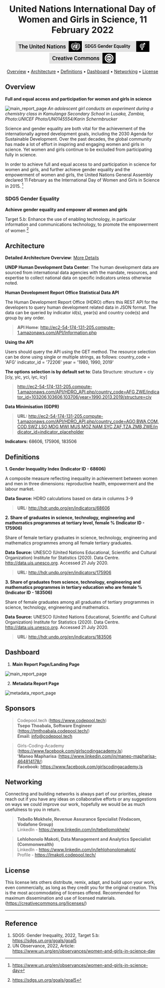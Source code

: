 <h1 align="center">United Nations  International Day of Women and Girls in Science, 11 February 2022</a></h1>

<p align='center'>
<img src="03_Resources/badge_un_title.png" style="height:35px" alt="un_badge" border="0">
<img src="03_Resources/badge_sdg5_title.png" style="height:35px" alt="cc_badge" border="0">
<img src="03_Resources/badge_cc_title.png" style="height:35px" alt="cc_badge" border="0">
</p>
<p align="center">
  <a href="#overview">Overview</a> •
  <a href="#architecture">Architecture</a> •
  <a href="#definitions">Definitions</a> •
  <a href="#dashboard">Dashboard</a> •
  <a href="#networking">Networking</a> •
  <a href="#license">License</a>
</p>


## Overview

**Full and equal access and participation for women and girls in science**

<p>
<img src="https://www.un.org/sites/un2.un.org/files/styles/banner-image-style-27-10/public/women_and_girls_home.jpg?itok=bZ-id0tz" alt="main_report_page" border="0">
<em>An adolescent girl conducts an experiment during a chemistry class in Kamulanga Secondary School in Lusaka, Zambia,  Photo:UNICEF Photo/UN0145554/Karin Schermbrucker </em>
</p>

Science and gender equality are both vital for the achievement of the internationally agreed development goals, including the 2030 Agenda for Sustainable Development. Over the past decades, the global community  has made a lot of effort in inspiring and engaging women and girls in  science. Yet women and girls continue to be excluded from participating  fully in science.

In order to achieve full and equal access to and participation in  science for women and girls, and further achieve gender equality and the empowerment of women and girls, the United Nations General Assembly  declared 11 February as the International Day of Women and Girls in  Science in 2015. [^UN Observance]

### SDG5 Gender Equality

**Achieve gender equality and empower all women and girls**

Target 5.b: Enhance the use of enabling technology, in particular information and communications technology, to promote the empowerment of women [^Target 5.b]



## Architecture

**Detailed Architecture Overview**: <a href="02_ETL Architecture/README.md" target="_blank">More Details</a>

**UNDP Human Development Data Center**: The human development data are sourced from international data agencies with the mandate, resources, and expertise to collect national data on specific indicators unless otherwise noted.

**Human Development Report Office Statistical Data API**

The Human Development Report Office (HDRO) offers this REST API for the developers to query human development related data in JSON format. The data can be queried by indicator id(s), year(s) and country code(s) and group by any order. 

> **API Home**: http://ec2-54-174-131-205.compute-1.amazonaws.com/API/Information.php

**Using the API**

Users should query the API using the GET method. The resource selection can be done using single or multiple strings, as follows: country_code = 'AFG' indicator_id = '72206' year = '1980, 1990, 2019'

**The options selection is by default set to**: Data Structure: structure = ciy [ciy, yic, yci, iyc, icy]

> http://ec2-54-174-131-205.compute-1.amazonaws.com/API/HDRO_API.php/country_code=AFG,ZWE/indicator_id=103206,103606,103706/year=1990,2013,2019/structure=ciy

**Data Minimisation (GDPR)**

> **URL:** http://ec2-54-174-131-205.compute-1.amazonaws.com/API/HDRO_API.php/country_code=AGO,BWA,COM,COD,SWZ,LSO,MDG,MWI,MUS,MOZ,NAM,SYC,ZAF,TZA,ZMB,ZWE/indicator_id=indicator_placeholder

**Indicators:** 68606, 175906, 183506



## Definitions

**1. Gender Inequality Index (Indicator ID - 68606)**

A composite measure reflecting inequality in achievement between women  and men in three dimensions: reproductive health, empowerment and the  labour market.

**Data Source:** HDRO calculations based on data in columns 3-9

> **URL:** http://hdr.undp.org/en/indicators/68606

**2. Share of graduates in science, technology, engineering and mathematics programmes at tertiary level, female % (Indicator ID - 175906)**

Share of female tertiary graduates in science, technology, engineering  and mathematics programmes among all female tertiary graduates.

**Data Source:** UNESCO (United Nations Educational, Scientific and  Cultural Organization) Institute for Statistics (2020). Data Centre.  http://data.uis.unesco.org. Accessed 21 July 2020.

> **URL:** http://hdr.undp.org/en/indicators/175906

**3. Share of graduates from science, technology, engineering and mathematics programmes in tertiary education who are female % (Indicator ID - 183506)**

Share of female graduates among all graduates of tertiary programmes in science, technology, engineering and mathematics.

**Data Source:** UNESCO (United Nations Educational, Scientific and  Cultural Organization) Institute for Statistics (2020). Data Centre.  http://data.uis.unesco.org. Accessed 21 July 2020.

> **URL:** http://hdr.undp.org/en/indicators/183506



## Dashboard

1. **Main Report Page/Landing Page**

<img src="" alt="main_report_page" border="0">


2. **Metadata Report Page**

<img src="" alt="metadata_report_page" border="0">



## Sponsors

> Codepool.tech (https://www.codepool.tech) <br/>
**Tsepo Thoabala, Software Engineer** (https://tmthoabala.codepool.tech/) <br/>
**Email:** info@codepool.tech

> Girls-Coding-Academy (https://www.facebook.com/girlscodingacademy.ls) <br/>
**'Maneo Mapharisa** (https://www.linkedin.com/in/maneo-mapharisa-464814178/)<br/>
**Facebook:** https://www.facebook.com/girlscodingacademy.ls



## Networking

Connecting and building networks is always part of our priorities, please reach out if you have any ideas on collaborative efforts or any suggestions on ways we could improve our work, hopefully we would be as much usefulness to you in return. 

> **Tebello Mokhele, Revenue Assurance Specialist (Vodacom, Vodafone Group)** <br/>
LinkedIn - https://www.linkedin.com/in/tebellomokhele/

> **Lehlohonolo Makoti, Data Management and Analytics Specialist (Commonwealth)** <br/>
LinkedIn - https://www.linkedin.com/in/lehlohonolomakoti/ <br/>
Profile - https://lmakoti.codepool.tech/



## License

This license lets others distribute, remix, adapt, and build upon your  work, even commercially, as long as they credit you for the original  creation. This is the most accommodating of licenses offered.  Recommended for maximum dissemination and use of licensed materials. (https://creativecommons.org/licenses/)



____

## **Reference**

1. SDG5: Gender Inequality, 2022, Target 5.b: https://sdgs.un.org/goals/goal5
2. UN Observance, 2022, Article: https://www.un.org/en/observances/women-and-girls-in-science-day

<!--Footnotes-->

[^Target 5.b]: https://sdgs.un.org/goals/goal5

[^UN Observance]: https://www.un.org/en/observances/women-and-girls-in-science-day

<!-- Profile Links -->

[linkedin]: https://www.linkedin.com/in/lehlohonolomakoti/
[github]: https://www.github.com/lmakoti/
[facebook]: https://www.facebook.com/lmakoti/

<!-- Shields Profile Links -->

[linkedinbadge]: https://img.shields.io/badge/-uditkumarchatterjee-0e76a8?style=flat&labelColor=0e76a8&logo=linkedin&logoColor=white



















